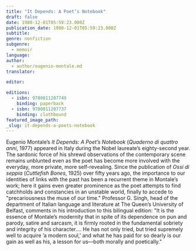```yaml
---
title: "It Depends: A Poet’s Notebook"
draft: false
date: 1980-12-01T05:59:23.000Z
publication_date: 1980-12-01T05:59:23.000Z
subtitle:
genre: nonfiction
subgenre:
  - memoir
language:
author:
  - author/eugenio-montale.md
translator:

editor:

editions:
  - isbn: 9780811207749
    binding: paperback
  - isbn: 9780811207737
    binding: clothbound
featured_image_path:
_slug: it-depends-a-poets-notebook
---
```


Eugenio Montale’s _It Depends: A Poet’s Notebook_ (_Quaderno di quattro anni_, 1977) appeared in Italy during the Nobel laureate’s eighty-second year. The sardonic force of his shrewd observations of the contemporary scene remains unblunted even as the poet has become more involved with the everyday, more private, more self-revealing. Since the publication of _Ossi di seppia_ (_Cuttlefish Bones_, 1925) over fifty years ago, the importance to our identities of links with the past has been a recurrent theme in Montale’s work; here it gains even greater prominence as the poet attempts to find catchholds and constancies in an unstable world, finally to accede to "precariousness the muse of our time." Professor G. Singh, head of the department of Italian language and literature at The Queen’s University of Belfast, comments in his introduction to this bilingual edition: "It is the essence of Montale’s modernity that in spite of its dependence on pun and parody, satire and sarcasm, it is firmly rooted in the fundamental sobriety and integrity of his character.... He has not only tried, but tried supremely well to acquire ’a modern soul,’ and what he has paid for so dearly is our gain as well as his, a lesson for us––both morally and poetically."

